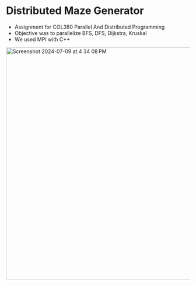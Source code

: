 # Distributed Maze Generator
- Assignment for COL380 Parallel And Distributed Programming
- Objective was to parallelize BFS, DFS, Dijkstra, Kruskal 
- We used MPI with C++

<img width="637" alt="Screenshot 2024-07-09 at 4 34 08 PM" src="https://github.com/andTEJAsan/Distributed_Maze_Gen/assets/122673067/335d2964-e6b9-49c3-977b-4dec9881de65">
